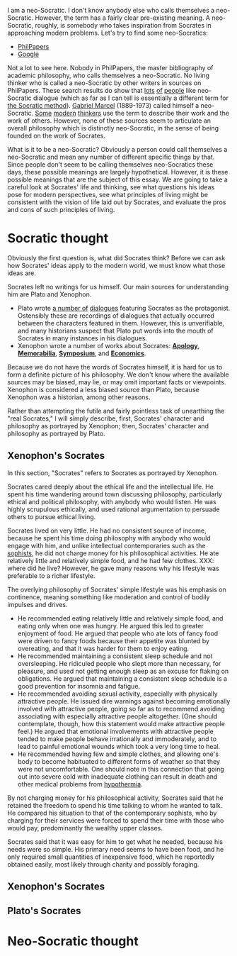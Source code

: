 I am a neo-Socratic. I don't know anybody else who calls themselves a neo-Socratic. However, the term has a fairly clear pre-existing meaning. A neo-Socratic, roughly, is somebody who takes inspiration from Socrates in approaching modern problems. Let's try to find some neo-Socratics:

 * [PhilPapers](http://philpapers.org/s/neo-socratic)
 * [Google](https://www.google.com/webhp?sourceid=chrome-instant&ion=1&espv=2&ie=UTF-8)

Not a lot to see here. Nobody in PhilPapers, the master bibliography of academic philosophy, who calls themselves a neo-Socratic. No living thinker who is called a neo-Socratic by other writers in sources on PhilPapers. These search results do show that [lots](http://securipedia.eu/mediawiki/index.php/Neosocratic_Dialogue) [of](http://www.ssoar.info/ssoar/handle/document/541) [people](http://www.mindboggles.org.za/index.php/neo-socratic-dialogues-in-school) like neo-Socratic dialogue (which as far as I can tell is essentially a different term for [the Socratic method](https://en.wikipedia.org/wiki/Socratic_method)). [Gabriel Marcel](https://en.wikipedia.org/wiki/Gabriel_Marcel) (1889-1973) called himself a neo-Socratic. [Some](https://www.absolutoracle.com/Neosocrates/Articles/articles.htm) [modern](https://www.peterlang.com/view/9783653999907/016_Chapter008.html) [thinkers](https://books.google.com/books?id=-dckCwAAQBAJ&pg=PA174&lpg=PA174&dq=neo-socratic&source=bl&ots=vdaWBys7gZ&sig=r0qwOzgACtYcNxDOwodqWNE99Lg&hl=en&sa=X&ved=0ahUKEwj6y7Cv-N7QAhWFbSYKHVNhCEY4FBDoAQg-MAg#v=onepage&q=neo-socratic&f=false) use the term to describe their work and the work of others. However, none of these sources seem to articulate an overall philosophy which is distinctly neo-Socratic, in the sense of being founded on the work of Socrates.

What is it to be a neo-Socratic? Obviously a person could call themselves a neo-Socratic and mean any number of different specific things by that. Since people don't seem to be calling themselves neo-Socratics these days, these possible meanings are largely hypothetical. However, it is these possible meanings that are the subject of this essay. We are going to take a careful look at Socrates' life and thinking, see what questions his ideas pose for modern perspectives, see what principles of living might be consistent with the vision of life laid out by Socrates, and evaluate the pros and cons of such principles of living.

# Socratic thought

Obviously the first question is, what did Socrates think? Before we can ask how Socrates' ideas apply to the modern world, we must know what those ideas are.

Socrates left no writings for us himself. Our main sources for understanding him are Plato and Xenophon.

* Plato wrote [a number of](https://en.wikipedia.org/wiki/Socratic_dialogue#Platonic_dialogues) [dialogues](http://www.perseus.tufts.edu/hopper/collection?collection=Perseus:collection:Greco-Roman) featuring Socrates as the protagonist. Ostensibly these are recordings of dialogues that actually occurred between the characters featured in them. However, this is unverifiable, and many historians suspect that Plato put words into the mouth of Socrates in many instances in his dialogues.
* Xenophon wrote a number of works about Socrates: **[Apology](http://www.perseus.tufts.edu/hopper/text?doc=Perseus%3atext%3a1999.01.0212%3atext%3dApol.)**, **[Memorabilia](http://www.perseus.tufts.edu/hopper/text?doc=Perseus%3atext%3a1999.01.0208)**, **[Symposium](http://www.perseus.tufts.edu/hopper/text?doc=Perseus%3atext%3a1999.01.0212%3atext%3dSym.)**, and **[Economics](http://www.perseus.tufts.edu/hopper/text?doc=Perseus%3atext%3a1999.01.0212%3atext%3dEc.)**. 

Because we do not have the words of Socrates himself, it is hard for us to form a definite picture of his philosophy. We don't know where the available sources may be biased, may lie, or may omit important facts or viewpoints. Xenophon is considered a less biased source than Plato, because Xenophon was a historian, among other reasons.

Rather than attempting the futile and fairly pointless task of unearthing the "real Socrates," I will simply describe, first, Socrates' character and philosophy as portrayed by Xenophon; then, Socrates' character and philosophy as portrayed by Plato.

## Xenophon's Socrates

In this section, "Socrates" refers to Socrates as portrayed by Xenophon.

Socrates cared deeply about the ethical life and the intellectual life. He spent his time wandering around town discussing philosophy, particularly ethical and political philosophy, with anybody who would listen. He was highly scrupulous ethically, and used rational argumentation to persuade others to pursue ethical living.

Socrates lived on very little. He had no consistent source of income, because he spent his time doing philosophy with anybody who would engage with him, and unlike intellectual contemporaries such as the [sophists](https://en.wikipedia.org/wiki/Sophism), he did not charge money for his philosophical activities. He ate relatively little and relatively simple food, and he had few clothes. XXX: where did he live? However, he gave many reasons why his lifestyle was preferable to a richer lifestyle.

The overlying philosophy of Socrates' simple lifestyle was his emphasis on continence, meaning something like moderation and control of bodily impulses and drives.

* He recommended eating relatively little and relatively simple food, and eating only when one was hungry. He argued this led to greater enjoyment of food. He argued that people who ate lots of fancy food were driven to fancy foods because their appetite was blunted by overeating, and that it was harder for them to enjoy eating.
* He recommended maintaining a consistent sleep schedule and not oversleeping. He ridiculed people who slept more than necessary, for pleasure, and used not getting enough sleep as an excuse for flaking on obligations. He argued that maintaining a consistent sleep schedule is a good prevention for insomnia and fatigue.
* He recommended avoiding sexual activity, especially with physically attractive people. He issued dire warnings against becoming emotionally involved with attractive people, going so far as to recommend avoiding associating with especially attractive people altogether. (One should contemplate, though, how this statement would make attractive people feel.) He argued that emotional involvements with attractive people tended to make people behave irrationally and immoderately, and to lead to painful emotional wounds which took a very long time to heal.
* He recommended having few and simple clothes, and allowing one's body to become habituated to different forms of weather so that they were not uncomfortable. One should note in this connection that going out into severe cold with inadequate clothing can result in death and other medical problems from [hypothermia](https://en.wikipedia.org/wiki/Hypothermia).

By not charging money for his philosophical activity, Socrates said that he retained the freedom to spend his time talking to whom he wanted to talk. He compared his situation to that of the contemporary sophists, who by charging for their services were forced to spend their time with those who would pay, predominantly the wealthy upper classes.

Socrates said that it was easy for him to get what he needed, because his needs were so simple. His primary need seems to have been food, and he only required small quantities of inexpensive food, which he reportedly obtained easily, most likely through charity and possibly foraging.

## Xenophon's Socrates

## Plato's Socrates

# Neo-Socratic thought

